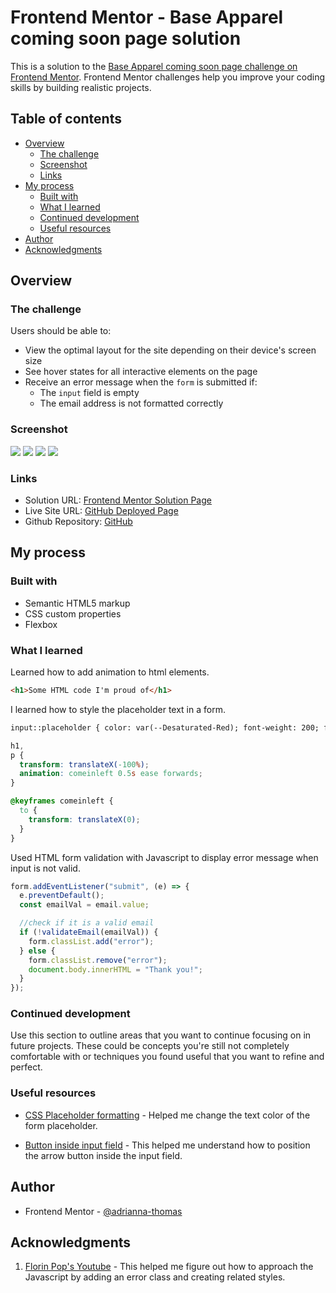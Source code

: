 # Frontend Mentor - Base Apparel coming soon page solution

This is a solution to the [Base Apparel coming soon page challenge on Frontend Mentor](https://www.frontendmentor.io/challenges/base-apparel-coming-soon-page-5d46b47f8db8a7063f9331a0). Frontend Mentor challenges help you improve your coding skills by building realistic projects.

## Table of contents

- [Overview](#overview)
  - [The challenge](#the-challenge)
  - [Screenshot](#screenshot)
  - [Links](#links)
- [My process](#my-process)
  - [Built with](#built-with)
  - [What I learned](#what-i-learned)
  - [Continued development](#continued-development)
  - [Useful resources](#useful-resources)
- [Author](#author)
- [Acknowledgments](#acknowledgments)

## Overview

### The challenge

Users should be able to:

- View the optimal layout for the site depending on their device's screen size
- See hover states for all interactive elements on the page
- Receive an error message when the `form` is submitted if:
  - The `input` field is empty
  - The email address is not formatted correctly

### Screenshot

![](./screenshots/mobile-screenshot.png)
![](./screenshots/mobile-screenshot-active.png)
![](./screenshots/desktop-screenshot.png)
![](./screenshots/desktop-screenshot-active.png)

### Links

- Solution URL: [Frontend Mentor Solution Page](https://www.frontendmentor.io/solutions/base-apparel-coming-soon-page-ryBiaUlB5)
- Live Site URL: [GitHub Deployed Page](https://adrianna-thomas.github.io/base-apparel-coming-soon-page/)
- Github Repository: [GitHub](https://github.com/adrianna-thomas/base-apparel-coming-soon-page)

## My process

### Built with

- Semantic HTML5 markup
- CSS custom properties
- Flexbox

### What I learned

Learned how to add animation to html elements.

```html
<h1>Some HTML code I'm proud of</h1>
```

I learned how to style the placeholder text in a form.

```html
input::placeholder { color: var(--Desaturated-Red); font-weight: 200; font-size: 14px; }
```

```css
h1,
p {
  transform: translateX(-100%);
  animation: comeinleft 0.5s ease forwards;
}

@keyframes comeinleft {
  to {
    transform: translateX(0);
  }
}
```

Used HTML form validation with Javascript to display error message when input is not valid.

```js
form.addEventListener("submit", (e) => {
  e.preventDefault();
  const emailVal = email.value;

  //check if it is a valid email
  if (!validateEmail(emailVal)) {
    form.classList.add("error");
  } else {
    form.classList.remove("error");
    document.body.innerHTML = "Thank you!";
  }
});
```

### Continued development

Use this section to outline areas that you want to continue focusing on in future projects. These could be concepts you're still not completely comfortable with or techniques you found useful that you want to refine and perfect.

### Useful resources

- [CSS Placeholder formatting](https://www.w3schools.com/howto/howto_css_placeholder.asp) - Helped me change the text color of the form placeholder.

- [Button inside input field](https://www.geeksforgeeks.org/how-to-put-a-responsive-clear-button-inside-html-input-text-field/) - This helped me understand how to position the arrow button inside the input field.

## Author

- Frontend Mentor - [@adrianna-thomas](https://www.frontendmentor.io/profile/adrianna-thomas)

## Acknowledgments

1. [Florin Pop's Youtube](https://www.youtube.com/watch?v=8A7-0gsbHA0&ab_channel=FlorinPop) - This helped me figure out how to approach the Javascript by adding an error class and creating related styles.
